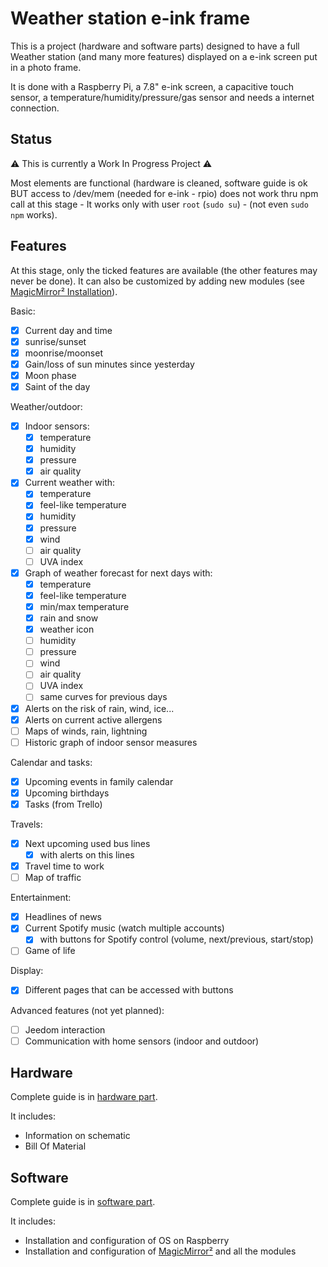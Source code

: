 # Weather station e-ink frame

This is a project (hardware and software parts) designed to have a full Weather station (and many more features) displayed on a e-ink screen put in a photo frame.

It is done with a Raspberry Pi, a 7.8" e-ink screen, a capacitive touch sensor, a temperature/humidity/pressure/gas sensor and needs a internet connection.


## Status

<aside>
⚠️ This is currently a Work In Progress Project ⚠️

Most elements are functional (hardware is cleaned, software guide is ok BUT access to /dev/mem (needed for e-ink - rpio) does not work thru npm call at this stage - It works only with user `root` (`sudo su`) - (not even `sudo npm` works).
</aside>

## Features

At this stage, only the ticked features are available (the other features may never be done).
It can also be customized by adding new modules (see [MagicMirror² Installation](software.md#MagicMirror²)).

Basic:
- [X] Current day and time
- [X] sunrise/sunset
- [X] moonrise/moonset
- [X] Gain/loss of sun minutes since yesterday
- [X] Moon phase
- [X] Saint of the day

Weather/outdoor:
- [X] Indoor sensors:
    - [X] temperature
    - [X] humidity
    - [X] pressure
    - [X] air quality
- [X] Current weather with:
    - [X] temperature
    - [X] feel-like temperature
    - [X] humidity
    - [X] pressure
    - [X] wind
    - [ ] air quality
    - [ ] UVA index
- [X] Graph of weather forecast for next days with:
    - [X] temperature
    - [X] feel-like temperature
    - [X] min/max temperature
    - [X] rain and snow
    - [X] weather icon
    - [ ] humidity
    - [ ] pressure
    - [ ] wind
    - [ ] air quality
    - [ ] UVA index
    - [ ] same curves for previous days
- [X] Alerts on the risk of rain, wind, ice...
- [X] Alerts on current active allergens
- [ ] Maps of winds, rain, lightning
- [ ] Historic graph of indoor sensor measures

Calendar and tasks:
- [X] Upcoming events in family calendar
- [X] Upcoming birthdays
- [X] Tasks (from Trello)

Travels:
- [X] Next upcoming used bus lines
    - [X] with alerts on this lines
- [X] Travel time to work
- [ ] Map of traffic

Entertainment:
- [X] Headlines of news
- [X] Current Spotify music (watch multiple accounts)
    - [X] with buttons for Spotify control (volume, next/previous, start/stop)
- [ ] Game of life

Display:
- [X] Different pages that can be accessed with buttons

Advanced features (not yet planned):
- [ ] Jeedom interaction
- [ ] Communication with home sensors (indoor and outdoor)

## Hardware

Complete guide is in [hardware part](hardware.md).

It includes:
- Information on schematic
- Bill Of Material

## Software

Complete guide is in [software part](software.md).

It includes:
- Installation and configuration of OS on Raspberry
- Installation and configuration of [MagicMirror²](https://magicmirror.builders/) and all the modules
